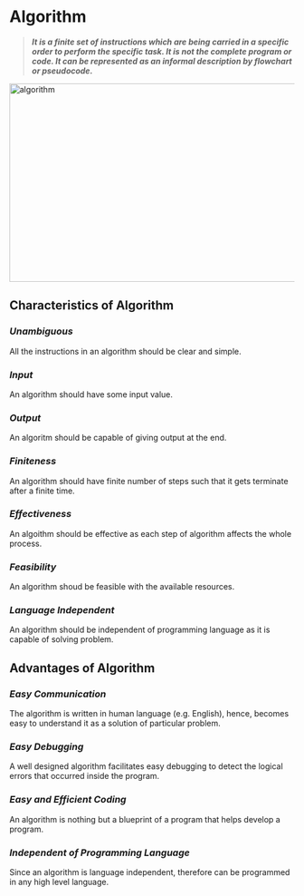 # Algorithm
> ***It is a finite set of instructions which are being carried in a specific order to perform the specific task. It is not the complete program or code. It can be represented as an
informal description by flowchart or pseudocode.***
<img align="center" alt=algorithm width="900px" height="350" src="https://www.simplilearn.com/ice9/free_resources_article_thumb/Soni-Article-new/what-is-an-algorithm-flowchart.png"/>

## Characteristics of Algorithm
### _Unambiguous_
All the instructions in an algorithm should be clear and simple.
### _Input_
An algorithm should have some input value.
### _Output_
An algoritm should be capable of giving output at the end.
### _Finiteness_
An algorithm should have finite number of steps such that it gets terminate after a finite time.
### _Effectiveness_
An algoithm should be effective as each step of algorithm affects the whole process.
### _Feasibility_
An algorithm shoud be feasible with the available resources.
### _Language Independent_
An algorithm should be independent of programming language as it is capable of solving problem.

## Advantages of Algorithm
### _Easy Communication_
The algorithm is written in human language (e.g. English), hence, becomes easy to understand it as a solution of particular problem.
### _Easy Debugging_
A well designed algorithm facilitates easy debugging to detect the logical errors that occurred inside the program.
### _Easy and Efficient Coding_
An algorithm is nothing but a blueprint of a program that helps develop a program.
### _Independent of Programming Language_
Since an algorithm is language independent, therefore can be programmed in any high level language.
